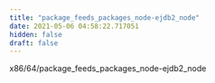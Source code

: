 ```yaml
---
title: "package_feeds_packages_node-ejdb2_node"
date: 2021-05-06 04:58:22.717051
hidden: false
draft: false
---
```


x86/64/package_feeds_packages_node-ejdb2_node

